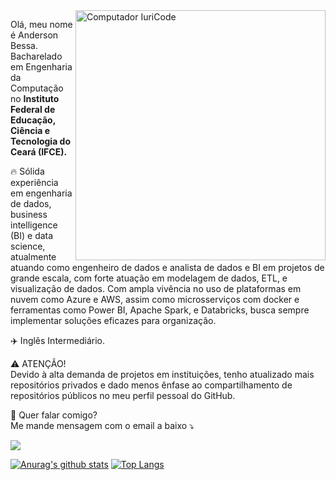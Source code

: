 <img src="https://raw.githubusercontent.com/MicaelliMedeiros/micaellimedeiros/master/image/computer-illustration.png" min-width="400px" max-width="400px" width="400px" align="right" alt="Computador IuriCode">

<p align="left">
  Olá, meu nome é Anderson Bessa. <br>
  Bacharelado em Engenharia da Computação no <strong> Instituto Federal de Educação, Ciência e Tecnologia do Ceará (IFCE). </strong>
</p>

<p align="left">
  🔥 Sólida experiência em engenharia de dados, business intelligence (BI) e data science, atualmente atuando como engenheiro de dados e analista de dados e BI em projetos de grande escala, com forte atuação em modelagem de dados, ETL, e visualização de dados. Com ampla vivência no uso de plataformas em nuvem como Azure e AWS, assim como microsserviços com docker e ferramentas como Power BI, Apache Spark, e Databricks, busca sempre implementar soluções eficazes para organização.
</p>

<p align="left">
  ✈️ Inglês Intermediário.
</p>

<p align="left">
⚠️  ATENÇÃO!<br>
  Devido à alta demanda de projetos em instituições, tenho atualizado mais repositórios privados e dado menos ênfase ao compartilhamento de repositórios públicos no meu perfil pessoal do GitHub.</p>

<p align="left">
💌  Quer falar comigo?<br>
  Me mande mensagem com o email a baixo ⤵️
</p>

<p align="left">
<a href="mailto:andersonbessa7@gmail.com" alt="Gmail">
<img src="https://img.shields.io/badge/-andersonbessa7@gmail.com-e34c41?style=flat-square&labelColor=e34c41&logo=gmail&logoColor=white&link=andersonbessa7@gmail.com" /></a>
  
</p>

[![Anurag's github stats](https://github-readme-stats.vercel.app/api?username=andersontbessa)](https://github.com/anuraghazra/github-readme-stats)
[![Top Langs](https://github-readme-stats.vercel.app/api/top-langs/?username=andersontbessa&layout=compact)](https://github.com/anuraghazra/github-readme-stats)
